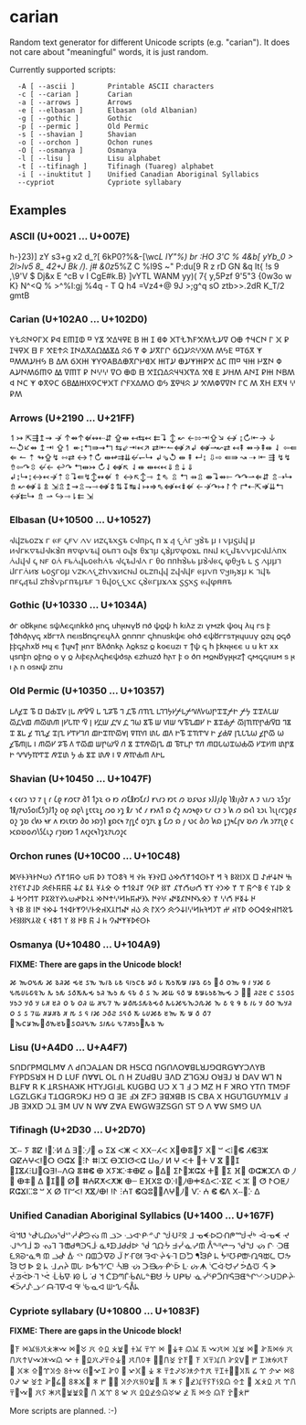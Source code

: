 # carian
Random text generator for different Unicode scripts (e.g. "carian").
It does not care about "meaningful" words, it is just random.

Currently supported scripts:
```
  -A [ --ascii ]        Printable ASCII characters
  -c [ --carian ]       Carian
  -a [ --arrows ]       Arrows
  -e [ --elbasan ]      Elbasan (old Albanian)
  -g [ --gothic ]       Gothic
  -p [ --permic ]       Old Permic
  -s [ --shavian ]      Shavian
  -o [ --orchon ]       Ochon runes
  -O [ --osmanya ]      Osmanya
  -l [ --lisu ]         Lisu alphabet
  -t [ --tifinagh ]     Tifinagh (Tuareg) alphabet
  -i [ --inuktitut ]    Unified Canadian Aboriginal Syllabics
  --cypriot             Cypriote syllabary
```

## Examples

### ASCII (U+0021 … U+007E)
h-}23)] zY s3+g x2 d_?[ 6kP0?%&-[\wc*L lY"%) br :HO 3'C % 4&b[ yYb_0 >
2l>Iv5 8_ 42+J Bk /). j# &0z*5%Z C %I9S ~" P:du[9 R z rD GN &q It{ !s
9 ,\9'V $ Dj&x E ^cB v I CgE#k.B} ]vYTL WANM yy)( 7{ y,5Pzf 9'5"3 {0w3o
w K} N^<Q % >^%I:gj %4q - T Q h4 =Vz4+@ 9J >;g^q sO ztb>>.2dR K_T/2 gmtB

### Carian (U+102A0 … U+102D0)
𐊲𐋆𐊾𐊪𐊭𐊩𐋂 𐊯𐊮 𐊤𐊿𐊦𐊸 𐊺 𐊲𐋀 𐋄𐊣𐋌𐊻𐊤 𐊡 𐋅 𐊦 𐊹𐊳 𐋂𐊱𐋆𐋋𐊥𐋄𐊰𐋆𐋊𐊼 𐊫𐊨 𐋇𐋌𐊢𐊪 𐊩 𐋂 𐊯 𐊦𐋌𐊻𐋂 𐊧 𐊥 𐋄𐊤𐋇𐊾
𐊦𐊪𐋎𐋁𐋎𐊶𐊷𐋀𐊣 𐊾𐋉 𐊽 𐊳 𐋊𐋁𐊩𐊬 𐋉𐊶𐋊𐊾𐋈𐊴𐊰 𐊰𐋃𐊤 𐊺𐊱𐋉𐋁 𐊵 𐊺𐊰𐊰𐋊𐋏𐋃 𐊡 𐊣𐊰 𐋉𐋂𐋅 𐊵𐊲𐊭𐊠𐊡𐋎𐊨𐋁𐊬𐋍𐊹𐋂 𐋅𐊱𐋊
𐊨𐋊𐊵𐋅𐊯𐋄 𐊣𐊢 𐊿𐊺 𐋌𐋅 𐋍𐋀𐊪 𐊳 𐊠𐋊𐊪𐊰𐋉𐊿𐊭 𐊷 𐊼𐊿𐊱 𐊯 𐊪𐋈𐋈 𐊼𐊫 𐊨𐊸 𐊧 𐋄𐊦𐊶𐋎𐊾𐋌𐋌𐋂𐊽𐋎 𐋄𐊹 𐊤 𐋊𐋏𐊰 𐊠𐊪𐊦
𐊯𐋅 𐊪𐊡𐊰 𐊮 𐊪𐊢 𐊵 𐊳𐋁𐊭𐊢 𐋉𐊡𐊷𐋅𐊴𐊭𐊢𐋐𐋂𐊱 𐊬𐊥𐊴𐋎𐊰𐊫 𐊸𐋃 𐋀𐊻𐋌𐊾 𐋊 𐋄𐊰𐊳𐊼𐊼𐊪 𐊩𐊢 𐊰 𐋁𐋏 𐊤𐋁𐋌 𐋈 𐊯𐊰

### Arrows (U+2190 … U+21FF)
↿↣ ⇱⇶↥⇝ ↛ ↑⇴↑⇍↭⇠⇵ ⇪⇹ ↤⇆↢ ⇇↴ ↕ ↜ ←⇰⇥⇪↘ ↮ ↨↻⇤→ ↓ ↼↺↙⇴ ↥⇥ ⇪↿ ↞↨↰⇛⇝↰ ⇆⇙⇥↢↗
⇄⇤↼⇎↗↲ ⇎⇀↜⇄ ↤⇞ ⇴→⇞⇺ ⇃ ⇦⇚ ⇐ ↼ ⇡ ↬⇪↯ ⇿⇄ ↔⇡↻ ⇹↫⇉⇊↚↽↳ ↲⇘↺ ⇹ ⇞ ↵↨ ⇩⇨ ⇚⇛ ↝ ⇢
⇤ ⇶ ↯↯ ⇮⇦↷⇳ ↚← ↩↷ ↰⇹↣ ↻⇃⇎↖ ⇃⇺ ⇹↢↢⇓⇯⇣⇓ ↲↨↳↨↔↢↛⇡⇳↴⇚↯↕↭⇍ ⇑ ↔↖↕⇾ ↥⇖ ⇫ ↰ ⇸⇫
⇼↴⇴⇽ ↷↷⇀⇐⇵ ⇬⇢↳ ⇯ ↜⇎⇓⇭ ⇲⇬↥⇝⇫⇁⇾⇎⇕⇅↧↹⇃↦⇒⇖⇎↢⇟⇍ ←↛↷↦↾↑ ↱⇠⇱⇏⇊↰ ↮⇇↳ ⇯ ⇀ ↪⇾⇂⇇ ⇲

### Elbasan (U+10500 … U+10527)
𐔃𐔚𐔇𐔉𐔖𐔇𐔁 𐔏 𐔀𐔥 𐔈𐔥𐔝 𐔐𐔝 𐔍𐔇𐔈𐔊𐔧𐔣𐔊 𐔛𐔃𐔗𐔂𐔈 𐔗 𐔁 𐔔 𐔌𐔑𐔏 𐔤𐔢𐔊 𐔠 𐔎 𐔝𐔠𐔣𐔅𐔚 𐔠 𐔍𐔃𐔏𐔘𐔆𐔊𐔅𐔃𐔘𐔢𐔗
𐔜𐔆𐔋𐔝𐔊𐔚 𐔖𐔉𐔗𐔕 𐔖𐔙𐔟 𐔞𐔁𐔕𐔠 𐔈𐔢𐔠𐔆𐔋𐔖𐔁𐔦 𐔗𐔓𐔅 𐔘𐔌𐔄𐔊𐔝𐔝𐔠𐔛𐔃𐔅𐔑𐔗𐔧 𐔑𐔄𐔚𐔃 𐔈 𐔓𐔥 𐔖𐔑 𐔥𐔉𐔑𐔙𐔉𐔖𐔀𐔒𐔑𐔊
𐔃𐔈𐔊𐔄𐔃𐔐 𐔏 𐔞𐔖 𐔗𐔗𐔒𐔢𐔉𐔉 𐔠𐔢𐔃𐔀𐔈 𐔋𐔞𐔤𐔊 𐔦 𐔣 𐔐𐔠𐔠𐔕 𐔅𐔏𐔏𐔑𐔍𐔟 𐔉𐔖𐔣𐔏𐔖𐔠 𐔝𐔇𐔘𐔐𐔌𐔇𐔒𐔝𐔁𐔍𐔛𐔓𐔄 𐔖𐔦𐔇𐔗𐔙𐔙
𐔇𐔙𐔃𐔚𐔥 𐔀𐔠𐔝𐔗 𐔆𐔤𐔎𐔡𐔟𐔠 𐔘 𐔕𐔚𐔊 𐔗𐔥𐔈𐔔𐔊𐔅 𐔇𐔒𐔢𐔝𐔂𐔏𐔗𐔊𐔠𐔊𐔥 𐔕 𐔞𐔙𐔖𐔌𐔌𐔧𐔛 𐔈𐔢𐔀𐔏𐔠𐔁𐔐𐔁 𐔣𐔣𐔧𐔣 𐔀𐔙𐔋𐔜𐔜𐔊

### Gothic (U+10330 … U+1034A)
𐌳𐌲 𐍈𐌱𐌺𐍂𐌿𐌴 𐍃𐌸𐌻𐌴𐌾𐌹𐌿𐌺𐌺𐌳 𐍂𐌿𐌾 𐌵𐌷𐍂𐌽𐍅𐌱 𐍀𐌳 𐌸𐍉𐌸 𐌷 𐌺𐌹𐌻𐌶 𐌶𐌹 𐍅𐌼𐌶𐌺 𐌸𐍈𐍁 𐌻𐍁 𐌲𐍃 𐍆 𐍊𐌳𐌷𐌳𐌰𐍅𐌾
𐍇𐌱𐌲𐍄𐌻 𐍀𐌴𐌹𐍃𐌱𐍀𐌾𐌲𐌴𐍁𐌻𐌻 𐍉𐌿𐍀𐍀𐌲 𐌾𐌷𐌿𐌵𐍃𐌺𐌸𐌴 𐍈𐌷𐌳 𐌴𐌸𐌱𐌲𐌲𐍃𐍄𐍂𐍁𐌵𐌵𐍅 𐍉𐌶𐍁 𐍉𐌾𐌳 𐍆𐍆𐌾𐌰𐌷𐍇𐌱 𐌼𐍁 𐌴
𐍊𐍁𐌽𐍊 𐍂𐌿𐍄 𐌱𐌻𐌳𐌿𐌺𐌰 𐌻𐍉𐌺𐍃𐌶 𐍉 𐌺𐍈𐌴𐌵𐌶𐌹 𐍄 𐍊𐌸 𐌾 𐌷 𐍆𐌺𐌽𐍂𐌴𐌴 𐌵 𐌵 𐌺𐍄 𐍇𐍇 𐍁𐍃𐍀𐍆𐌿 𐍉𐍆𐌿𐍉 𐍈 𐍅
𐍉 𐌻𐌹𐍆𐌴𐌰𐌻𐌾𐌷𐌴𐌸𐌳𐍃𐌰 𐌴𐌶𐌷𐌵𐌶𐌳 𐌷𐌰𐍄 𐍆 𐍈 𐌳𐍀 𐌼𐍉𐌽𐌱𐍅𐍂𐍂𐌶𐍊 𐌾𐌼𐌾𐌾𐌹𐌹𐌵𐌼 𐍃 𐍂 𐌹 𐌰 𐌿 𐍈𐍃𐌽𐌸 𐌶𐍀𐌵

### Old Permic (U+10350 … U+10357)
𐍰𐍓𐍤𐍢 𐍱 𐍗 𐍗𐍑𐍢𐍛 𐍭𐍰 𐍥𐍲𐍲 𐍰 𐍯𐍐𐍱 𐍙 𐍚𐍱 𐍩𐍴𐍧 𐍰𐍙𐍙𐍟𐍔𐍬𐍰𐍬𐍝𐍓𐍛𐍪𐍣𐍢𐍢𐍬𐍞 𐍬𐍟 𐍢𐍢𐍓𐍡𐍦 𐍫𐍚𐍛𐍖 𐍕𐍫𐍨𐍕
𐍭𐍔𐍡𐍳 𐍲 𐍭 𐍔𐍚𐍦 𐍚𐍝 𐍚 𐍙𐍪 𐍮𐍱 𐍦 𐍜𐍦 𐍝𐍱𐍯𐍖𐍔 𐍞 𐍮𐍢𐍑𐍬 𐍫𐍭𐍴𐍳𐍣𐍑𐍲𐍗 𐍙𐍮 𐍢 𐍮𐍰 𐍤 𐍴𐍯𐍤 𐍢𐍭𐍧 𐍔𐍒𐍔𐍙𐍩
𐍖𐍞𐍢𐍳𐍫𐍵𐍭 𐍠𐍳𐍩 𐍨𐍡 𐍖𐍓 𐍞𐍱 𐍢𐍴𐍒𐍝 𐍞 𐍤𐍑𐍠 𐍭𐍧𐍡𐍯𐍪 𐍤𐍣𐍫 𐍪 𐍤𐍱𐍕𐍭𐍰 𐍘 𐍕𐍫𐍔 𐍐𐍱 𐍓 𐍒𐍫𐍖 𐍦𐍣𐍪𐍲 𐍩
𐍮 𐍢𐍒𐍥𐍫𐍭𐍯 𐍖 𐍱𐍒𐍰𐍣 𐍒𐍩 𐍕𐍗𐍡𐍪𐍢𐍪𐍑𐍫 𐍔𐍢𐍔𐍕 𐍨𐍣𐍮 𐍞 𐍝𐍝𐍟𐍳𐍒𐍢 𐍥𐍢𐍨 𐍟 𐍑 𐍮𐍢 𐍨𐍥 𐍘 𐍠 𐍥𐍳𐍑𐍕 𐍓𐍞𐍰

### Shavian (U+10450 … U+1047F)
𐑬 𐑤𐑬𐑩𐑮 𐑪𐑲 𐑳 𐑚 𐑩 𐑖𐑞 𐑾𐑼𐑱𐑳 𐑔𐑑 𐑑𐑜𐑷 𐑬𐑶 𐑽 𐑺𐑗𐑙𐑽𐑗𐑩𐑓 𐑾𐑯𐑩𐑮 𐑽𐑱 𐑼 𐑹𐑭𐑻𐑭 𐑶𐑓𐑓𐑢𐑓𐑞 𐑐𐑙𐑦𐑢𐑔𐑳
𐑵 𐑲 𐑯𐑦𐑥𐑮 𐑷𐑕𐑡𐑩 𐑑𐑙𐑢𐑳𐑻𐑕𐑴𐑦𐑗𐑕𐑠𐑓𐑑𐑟 𐑴𐑞 𐑸𐑞𐑘 𐑛𐑱𐑱𐑷𐑛 𐑼𐑴 𐑶𐑡 𐑙𐑥 𐑪𐑒 𐑥 𐑾𐑶𐑵𐑑 𐑸 𐑒𐑟 𐑵𐑼𐑰𐑞𐑶
𐑱𐑥 𐑤𐑲 𐑮 𐑿 𐑼 𐑸𐑬𐑐 𐑷𐑮𐑧 𐑐𐑧𐑚𐑩𐑤𐑡𐑞𐑭 𐑴𐑟 𐑡𐑹 𐑤𐑿𐑶 𐑰𐑾 𐑵 𐑽𐑧𐑱𐑽 𐑔𐑴 𐑶𐑸𐑠𐑐 𐑣𐑸𐑤𐑰 𐑳𐑝𐑛𐑒 𐑴𐑡𐑳𐑧
𐑣 𐑗𐑼 𐑸 𐑢 𐑻𐑤 𐑔𐑼 𐑿𐑸 𐑛𐑠𐑰𐑖𐑝𐑫 𐑹𐑺 𐑥𐑿 𐑮𐑳𐑳𐑚𐑞 𐑤 𐑶𐑤𐑸𐑹𐑴𐑺𐑘𐑕𐑖𐑧𐑜 𐑩𐑠𐑹𐑽 𐑑 𐑵𐑬𐑟𐑤𐑰𐑐𐑡𐑷𐑳𐑧𐑼𐑟𐑤

### Orchon runes (U+10C00 … U+10C48)

𐰕 𐰵𐰸𐰔𐰀 𐰿 𐰓𐰣𐰾𐰒𐰝 𐰚 𐰻 𐱂𐰄𐰧𐰶𐰯𐱂𐱇𐰢𐰉 𐰿𐰛𐰪𐱁 𐱅𐰛 𐰺 𐰚𐱃𐰗𐰼 𐰨𐰷 𐰰𐰦 𐰬𐰰𐰯𐱂𐱇 𐰆𐰦𐰵𐰮𐰚𐰪𐰄𐰍𐱈 𐰋 𐰷𐰞𐰠
𐰏 𐰝𐱀𐰜 𐰼 𐱂 𐰢𐰣𐰛 𐰠𐰱 𐱇𐰦𐱇𐱂𐰐 𐱂𐰑 𐰙𐰫𐰘 𐱂𐰞𐰋𐰯𐰹 𐰬 𐰌𐰲𐱁 𐰲𐰅 𐰐𐰸 𐰜𐰰𐰰𐰄𐰏𐱄 𐰖𐰞𐰀𐰠𐰏𐰠𐰩 𐰈 𐰸𐰅𐰈 𐱇𐰎
𐱂 𐰣𐰌𐰳𐰵𐰵𐰐𐰅𐰥 𐰍𐰛𐰇 𐰳𐰪𐰤𐰰𐱅𐱆𐰎𐰹𐰵𐰢 𐰲𐰩𐰷𐰤𐰦𐰳𐰛𐰠𐰒𐰂𐰙 𐰼𐰡𐰊𐰺 𐰸 𐰁𐰒𐰡𐰴𐰌𐰶𐰗𐰬 𐰖𐰠𐰴 𐰔 𐰼𐰣𐰻𐰚𐱅𐱆𐰎𐰾𐰸𐰊𐱄
𐰊𐰓𐰃 𐱄 𐰉𐰴 𐰥𐰡𐰲𐰓𐰴𐰌𐰄𐰎𐰘𐰱𐰮𐰶𐰭𐰯 𐰸𐰢𐰭 𐰇𐰾 𐰑 𐰝𐰭 𐰚 𐰄𐰧𐰏𐰷𐱁𐰱𐰥𐰘 𐱅 𐰞 𐰜 𐰝𐰈 𐰑 𐰠 𐰯𐱃𐰭 𐰫 𐰒𐰲𐰽𐰑𐰑𐰏𐰆

### Osmanya (U+10480 … U+104A9)

**FIXME: There are gaps in the Unicode block!**

𐒎 𐒝𐒆𐒍𐒅 𐒎 𐒈𐒚𐒎 𐒂𐒔 𐒖𐒓 𐒓𐒃𐒈 𐒗𐒕 𐒛𐒃𐒑𐒨𐒕 𐒋𐒀 𐒗 𐒣𐒑𐒣𐒁 𐒃𐒋𐒈 𐒢𐒑 𐒞𐒤 𐒠𐒝 𐒘 𐒃 𐒦𐒎 𐒢 𐒍𐒄𐒩𐒗𐒢𐒉𐒙
𐒌 𐒑𐒅 𐒖𐒀𐒣𐒌𐒂 𐒑𐒚 𐒓𐒑 𐒅 𐒛𐒊 𐒀 𐒖 𐒙 𐒎𐒜 𐒛𐒀 𐒁 𐒕𐒁𐒗𐒑𐒕𐒝𐒂 𐒧 𐒟𐒞 𐒚𐒒𐒔 𐒨 𐒖𐒡𐒠𐒡 𐒦𐒑𐒧 𐒦𐒀 𐒦 𐒗𐒏
𐒔𐒚 𐒠 𐒊 𐒆𐒚 𐒜 𐒏𐒍𐒇 𐒓 𐒋𐒤𐒄𐒖𐒅𐒈𐒂𐒤 𐒌𐒗𐒎𐒍𐒙𐒧𐒐𐒎 𐒙 𐒥 𐒉 𐒘 𐒕 𐒃𐒗 𐒦 𐒤𐒠 𐒓𐒦𐒚 𐒆 𐒖 𐒡 𐒇𐒜 𐒏𐒋𐒏𐒈
𐒏 𐒄 𐒡 𐒛 𐒃𐒎 𐒧𐒀𐒒 𐒖𐒛𐒤 𐒣 𐒗𐒩𐒎𐒕 𐒔𐒝 𐒣 𐒁 𐒀 𐒤𐒇 𐒞𐒙𐒨𐒋𐒝𐒟𐒤𐒓𐒔𐒊𐒟𐒖𐒠𐒚𐒍𐒓 𐒖𐒃𐒅𐒗 𐒍𐒇𐒏𐒑𐒑𐒞𐒌𐒈 𐒓

### Lisu (U+A4D0 … U+A4F7)
ꓢꓵꓓꓩꓑꓟꓷꓡꓟꓯ ꓥ ꓒꓵꓛꓮꓕꓮꓠ ꓓꓣ ꓧꓢꓚꓷ ꓵꓖꓵꓥꓳꓯꓭꓡꓤꓙꓨꓷꓣꓖꓯꓬꓛꓥꓬꓐ ꓝꓬꓑꓓꓢꓤꓘ ꓧ ꓓ ꓡꓴꓝ ꓵꓯꓯꓡ
ꓳꓡ ꓵ ꓧ ꓜꓴꓒꓭꓴ ꓱꓥꓓ ꓜꓶꓖꓘꓙ ꓳꓤꓱꓙ ꓤ ꓓꓮꓦ ꓪꓶ ꓠ ꓐꓕꓝꓯ ꓣ ꓗ ꓕꓣꓢꓧꓮꓘꓗ ꓧꓔꓬꓙꓖꓲꓞꓡ ꓗꓴꓖꓐꓷ
ꓴꓛ ꓫ ꓶ ꓞ ꓛ ꓟꓜ ꓧ ꓝ ꓘꓣꓳ ꓬꓔꓵ ꓔꓟꓨꓝ ꓡꓖꓜꓡꓖꓗꓞ ꓔꓕꓷꓖꓣꓨꓗꓙ ꓧꓨ ꓷ ꓱꓰ ꓞꓘ ꓜꓝꓛ ꓱꓭꓘꓭꓐ ꓲꓢ
ꓚꓐꓮ ꓫ ꓧꓖꓴꓶꓖꓴꓬꓟꓕꓦ ꓞ ꓙꓐ ꓱꓘꓫꓓ ꓛꓕ ꓱꓟ ꓴꓦ ꓠ ꓪꓯ ꓜꓯꓮ ꓰꓪꓖꓪꓱꓜꓢꓖꓵ ꓢꓔ ꓨ ꓥ ꓯꓪ ꓢꓟꓨ ꓴꓥ

### Tifinagh (U+2D30 … U+2D70)
ⵋⵧ ⵢ ⴻⵇ ⵑ⵬ⴾⵍ ⵠ ⴺ⵬ⴾ⵰⵫ ⴰ ⵉⴴ ⵦⵥ ⵦ ⵝⵝⵈⵃⵦ ⵝ⵭ⴲⴻ⵬ⵢ ⵝ⵮ ⵯ ⵦⵂ⵫ⵞ ⵃⵞⴺⵣ ⵕⵇⵄⵖⵦⵑ⵩ⵔ ⵙⵛⴴ
⵭ⵗⵤ ⵌⵂⵋ ⴱⵋⵏⵚⵦⵛ ⵡⴰ⵰ ⵍ ⵖ ⵦⵜ ⵩ⵜ ⴸ ⴵ ⵪⵭ⵊ ⵭ⵊⴵⵃⵗⵡ⵬ⵕⴺⵑⵧⴷⵕ ⴻⵌⵞ ⴲ ⵝⵢⵣⴾⵐⴲⵇ ⴰ ⵬ⵠ⵩
ⵉⵤ⵭ⵣⵛⴴ ⵜ⵨ ⵨ⵉ ⴼ⵨ ⵀⵛⵥⵋⴷ ⵀ ⵰ ⵬ ⴲⵐ⵫ ⵠ ⵬ⵊ⵭⵮ ⵁ⵫ ⵌⵄⴽⵅⵦⵅⵥ ⴲⵈ ⴹⴼⵝⵓ ⵀⴾⵏ⵮⵰ⴲⵐⵉⵠⵦⴾⴵⵇ
ⵦ ⵣ ⵮ ⵚ ⵤⵔⵟ⵰ⴽⵛⴴⵏⵆⵓ ⵯ ⵝ ⵁ ⴶⵏⵯⵦⵑ ⵅⴵ⵰ⴲⵑ ⵑⵤ ⵗⵄⴶ ⵞⵕⵓ⵬⵬ⴷⵖ⵪⵰⵩ ⴸⴾ ⵄ ⵞ ⵞⴷ ⵝⵧ⵮ⴾ ⵠ

### Unified Canadian Aboriginal Syllabics (U+1400 … U+167F)
ᐛᖿᕟ ᔾᕸᘂᘵᔖᖂᔥᓾᕶᘦᔟ ᗰ ᓙᐳ ᓤᐮᑷᓒᔙ ᖒᑗᙆᘝ ᒧ ᓀᗛᐒᘰᑙᖘᙴᔷᒃ ᐙᓉᗛ ᔵ ᒘᙰᒨ ᕲ ᔝᒣ ᒭᙧᑯᖗᑔᕋᒵ ᓏᙚᗦᒧᑯᑰᐭ
ᖂ ᘃᘵᔻ ᖵᓺᓍᓼᙢ ᐰᖕᐦᖡᓓ ᖂᖑ ᔣ ᒕ ᑝᘀ ᘍᖆᘐᐩᓈᖗ ᙢ ᓘᕸ ᐑ ᑉᔉ ᕡᗶᑑᐌᘑ ᒏ ᖼᒮᘛ ᘌᐮᔳᙷᒬ ᗠᘪ ᖳᘾᑮ ᖺ
ᖭᐦᘮᑶᙧᒡᘩᑫᙔᘇ ᗜᔽ ᘾ ᗢ ᐈ ᘖ ᖾ ᒲᕄᔩ ᗵᒝ ᐉᕺᖻᔇᑪ ᔂᙗ ᔣ ᑞᙥᔢᑸᔅᐇ ᒷ ᔤᗗ ᔍᐚᗢᓸ ᕘᐏᙈ ᕎ ᗔ ᔸᖝᕚᗌᒬ
ᔉᕚ ᒸᒀᐍ ᘗ ᒑ ᐝᑯ ᖿ ᑖᗦᘉᒱᑳᕕᘂᓐᙫᕰ ᔻ ᑌᒆᒈ ᓍᓺᕿᑒᑨᕌᗳᘀᖏᔅᔇᑀᑌᑓᑷᔴ ᗛᐵᓱᔜᓥᔇ ᗩᒬᐍᐊ ᒅ ᔎᓋᐊ ᗯᕀᔘᕎᕔᖾ

### Cypriote syllabary (U+10800 … U+1083F)

**FIXME: There are gaps in the Unicode block!**

𐠴 𐠚𐠘𐠱𐠜 𐠶𐠘 𐠫𐠧 𐠘𐠼𐠈 𐠱 𐠲𐠓 𐠞𐠮𐠾 𐠘 𐠄𐠙 𐠲𐠒 𐠶𐠫𐠂 𐠣𐠤 𐠴 𐠠𐠽𐠘 𐠈𐠁𐠂𐠼𐠿𐠲𐠘 𐠰𐠾 𐠰𐠼𐠚𐠬𐠳 𐠩 𐠆𐠨𐠦𐠜
𐠍𐠧𐠙𐠷 𐠰 𐠽𐠰𐠌 𐠃𐠍𐠉𐠉 𐠞𐠅𐠍𐠼 𐠺𐠮𐠤𐠙𐠥𐠴𐠣𐠶 𐠒 𐠖 𐠓𐠈𐠬𐠈𐠨𐠯𐠴𐠍 𐠐𐠘 𐠏𐠵 𐠄 𐠑 𐠱𐠝𐠺𐠇𐠒𐠳𐠙 𐠔𐠯𐠵𐠬𐠠𐠥𐠊𐠙 𐠎
𐠮 𐠹𐠷𐠏 𐠽 𐠅𐠜 𐠳𐠖𐠾𐠸 𐠈𐠒𐠐 𐠪𐠝𐠄𐠽𐠤 𐠀𐠷 𐠻 𐠍𐠄 𐠼 𐠣𐠂𐠕 𐠆 𐠊𐠤 𐠓𐠦𐠟𐠰𐠡𐠙𐠧𐠛𐠶 𐠡 𐠁 𐠱 𐠇𐠫𐠅𐠿𐠴𐠵𐠝 𐠇𐠹
𐠩 𐠎 𐠉𐠕𐠎𐠐 𐠆𐠑𐠹𐠜 𐠊𐠃 𐠢 𐠥𐠅 𐠩𐠂𐠽𐠌 𐠰𐠓 𐠪𐠘 𐠱 𐠛 𐠢𐠠𐠓𐠪𐠛𐠣𐠣 𐠴 𐠢 𐠐 𐠄𐠕 𐠍 𐠽𐠦𐠫𐠫𐠹𐠼𐠁 𐠡𐠴 𐠾𐠈𐠻𐠙

More scripts are planned. :-)
